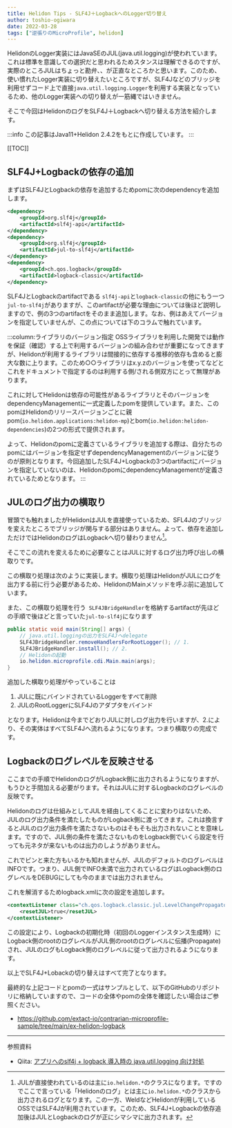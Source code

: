 ```yaml
---
title: Helidon Tips - SLF4J＋LogbackへのLogger切り替え
author: toshio-ogiwara
date: 2022-03-28
tags: ["逆張りのMicroProfile", helidon]
---
```

HelidonのLogger実装にはJavaSEのJUL(java.util.logging)が使われています。これは標準を意識しての選択だと思われるためスタンスは理解できるのですが、実際のところJULはちょっと勘弁、、が正直なところかと思います。このため、使い慣れたLogger実装に切り替えたいところですが、SLF4Jなどのブリッジを利用せずコード上で直接`java.util.logging.Logger`を利用する実装となっているため、他のLogger実装への切り替えが一筋縄ではいきません。

そこで今回はHelidonのログをSLF4J＋Logbackへ切り替える方法を紹介します。

:::info
この記事はJava11+Helidon 2.4.2をもとに作成しています。
:::


[[TOC]]

## SLF4J+Logbackの依存の追加
まずはSLF4JとLogbackの依存を追加するためpomに次のdependencyを追加します。

```xml
<dependency>
    <groupId>org.slf4j</groupId>
    <artifactId>slf4j-api</artifactId>
</dependency>
<dependency>
    <groupId>org.slf4j</groupId>
    <artifactId>jul-to-slf4j</artifactId>
</dependency>
<dependency>
    <groupId>ch.qos.logback</groupId>
    <artifactId>logback-classic</artifactId>
</dependency>
```

SLF4JとLogbackのartifactである `slf4j-api`と`logback-classic`の他にもう一つ`jul-to-slf4j`がありますが、このartifactが必要な理由については後ほど説明しますので、例の3つのartifactをそのまま追加します。なお、例はあえてバージョンを指定していませんが、この点については下のコラムで触れています。

:::column:ライブラリのバージョン指定
OSSライブラリを利用した開発では動作を保証（確認）する上で利用するバージョンの組み合わせが重要になってきますが、Helidonが利用するライブラリは間接的に依存する推移的依存も含めると膨大な数に上ります。このため○○ライブラリはx.y.zのバージョンを使ってなどとこれをドキュメントで指定するのは利用する側/される側双方にとって無理があります。

これに対してHelidonは依存の可能性があるライブラリとそのバージョンをdependencyManagementに一式定義したpomを提供しています。また、このpomはHelidonのリリースバージョンごとに親pom(`io.helidon.applications:helidon-mp`)とbom(`io.helidon:helidon-dependencies`)の2つの形式で提供されます。

よって、Helidonのpomに定義さているライブラリを追加する際は、自分たちのpomにはバージョンを指定せずdependencyManagementのバージョンに従うのが原則となります。今回追加したSLF4J+Logbackの3つのartifactにバージョンを指定していないのは、HelidonのpomにdependencyManagementが定義されているためとなります。
:::

## JULのログ出力の横取り
冒頭でも触れましたがHelidonはJULを直接使っているため、SFL4Jのブリッジを変えたところでブリッジが関与する部分はありません。よって、依存を追加しただけではHelidonのログはLogbackへ切り替わりません[^1]。

[^1]: JULが直接使われているのは主に`io.helidon.*`のクラスになります。ですのでここで言っている「Helidonのログ」とは主に`io.helidon.*`のクラスから出力されるログとなります。この一方、WeldなどHelidonが利用しているOSSではSLF4Jが利用されています。このため、SLF4J+Logbackの依存追加後はJULとLogbackのログが正にシマシマに出力されます。

そこでこの流れを変えるために必要なことはJULに対するログ出力呼び出しの横取りです。

この横取り処理は次のように実装します。横取り処理はHelidonがJULにログを出力する前に行う必要があるため、HelidonのMainメソッドを呼ぶ前に追加しています。

また、この横取り処理を行う` SLF4JBridgeHandler`を格納するartifactが先ほどの手順で後ほどと言っていた`jul-to-slf4j`になります

```java
public static void main(String[] args) {
    // java.util.loggingの出力をSLF4Jへdelegate
    SLF4JBridgeHandler.removeHandlersForRootLogger(); // 1.
    SLF4JBridgeHandler.install(); // 2.
    // Helidonの起動
    io.helidon.microprofile.cdi.Main.main(args);
}
```

追加した横取り処理がやっていることは
1. JULに既にバインドされているLoggerをすべて削除
2. JULのRootLoggerにSLF4Jのアダプタをバインド

となります。Helidonは今までどおりJULに対しログ出力を行いますが、2.により、その実体はすべてSLF4Jへ流れるようになります。つまり横取りの完成です。

## Logbackのログレベルを反映させる
ここまでの手順でHelidonのログがLogback側に出力されるようになりますが、もうひと手間加える必要がります。それはJULに対するLogbackのログレベルの反映です。

Helidonのログは仕組みとしてJULを経由してくることに変わりはないため、JULのログ出力条件を満たしたものがLogback側に渡ってきます。これは換言するとJULのログ出力条件を満たさないものはそもそも出力されないことを意味します。ですので、JUL側の条件を満たさないものをLogback側でいくら設定を行っても元ネタが来ないものは出力のしようがありません。

これでピンと来た方もいるかも知れませんが、JULのデフォルトのログレベルはINFOです。つまり、JUL側でINFO未満で出力されているログはLogback側のログレベルをDEBUGにしても今のままでは出力されません。

これを解消するためlogback.xmlに次の設定を追加します。

```xml
<contextListener class="ch.qos.logback.classic.jul.LevelChangePropagator">
    <resetJUL>true</resetJUL>
</contextListener>
```

この設定により、Logbackの初期化時（初回のLoggerインスタンス生成時）にLogback側のrootのログレベルがJUL側のrootのログレベルに伝播(Propagate)され、JULのログもLogback側のログレベルに従って出力されるようになります。

以上でSLF4J+Lobackの切り替えはすべて完了となります。

最終的な上記コードとpomの一式はサンプルとして、以下のGitHubのリポジトリに格納していますので、コードの全体やpomの全体を確認したい場合はご参照ください。

- <https://github.com/extact-io/contrarian-microprofile-sample/tree/main/ex-helidon-logback>


---
参照資料

- Qiita: [アプリへのslf4j + logback 導入時の java.util.logging 向け対処](https://qiita.com/namutaka/items/61f8a99946f869cad6b3)
